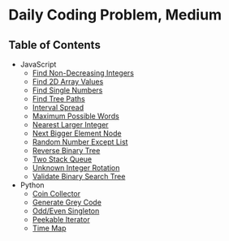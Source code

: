 # Daily Coding Problem, Medium

## Table of Contents

-   JavaScript
    -   [Find Non-Decreasing Integers](find-non-decreasing-integers)
    -   [Find 2D Array Values](find-2d-array-values)
    -   [Find Single Numbers](find-single-numbers)
    -   [Find Tree Paths](find-tree-paths)
    -   [Interval Spread](interval-spread)
    -   [Maximum Possible Words](maximum-possible-words)
    -   [Nearest Larger Integer](nearest-larger-integer)
    -   [Next Bigger Element Node](next-bigger-element-node)
    -   [Random Number Except List](random-number-except-list)
    -   [Reverse Binary Tree](reverse-binary-tree)
    -   [Two Stack Queue](two-stack-queue)
    -   [Unknown Integer Rotation](unknown-integer-rotation)
    -   [Validate Binary Search Tree](validate-binary-search-tree)
-   Python
    -   [Coin Collector](coin-collector)
    -   [Generate Grey Code](generate-grey-code)
    -   [Odd/Even Singleton](odd-even-singleton)
    -   [Peekable Iterator](peekable-iterator)
    -   [Time Map](time-map)
